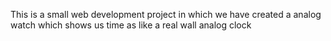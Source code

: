 This is a small web development project in which we have created a analog watch which shows us time as like a real wall analog clock
